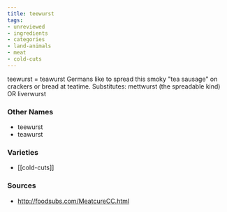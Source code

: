 ```yaml
---
title: teewurst
tags:
- unreviewed
- ingredients
- categories
- land-animals
- meat
- cold-cuts
---
```

teewurst = teawurst Germans like to spread this smoky "tea sausage" on crackers or bread at teatime. Substitutes: mettwurst (the spreadable kind) OR liverwurst

### Other Names

* teewurst
* teawurst

### Varieties

* [[cold-cuts]]

### Sources
* http://foodsubs.com/MeatcureCC.html
